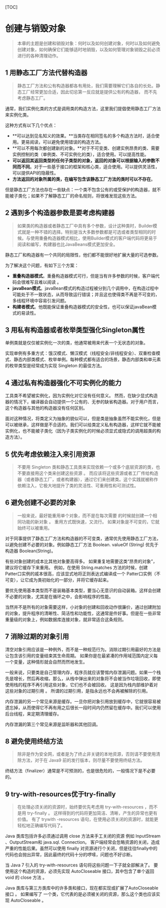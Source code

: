 [TOC]

# 创建与销毁对象

> 本章的主题是创建和销毁对象：何时以及如何创建对象，何时以及如何避免创建对象，如何确保它们能够适时地销毁，以及如何管理对象销毁之前必须进行的各种清理动作。 

## 1 用静态工厂方法代替构造器

> 静态工厂方法和公有构造器都各有用处，我们需要理解它们各自的长处。静态工厂经常更加合适，因此切忌第一反应就是提供公有的构造器， 而不先考虑静态工厂。

通常，我们实例化类的方式是调用类的构造方法，这里我们提倡使用静态工厂方法来实例化类。

这种方式有以下几个优点：

+ **可以达到见名知义的效果。**当类存在相同签名的多个构造方法时，适合使用。更易阅读，可以避免使用错误的构造方法。
+ **可以不用每次都创建新的对象。**对于不可变类、创建实例昂贵的类、需要实例控制的类（单例类、不可实例化的类），适合使用。可以提高性能。
+ **可以返回其返回类型的任何子类型的对象，返回的对象可以根据输入的参数不同而不同**。对于一些基于接口的框架和核心类，适合使用。可以提供灵活性，可以提供API的隐蔽性。
+ **方法返回的对象所属的类，在编写包含该静态工厂方法的类时可以不存在**。

但是静态工厂方法也存在一些缺点：一个类不包含公有的或受保护的构造器，就不能被子类化；如果不了解静态工厂的命名规则，将很难发现这些方法。

## 2 遇到多个构造器参数是要考虑构建器

> 如果类的构造器或者静态工厂中具有多个参数，设计这种类时，Builder模式就是一种不错的选择。特别是当大多数参数都是可选或者类型相同的时候。与使用重叠构造器模式相比，使用Builder模式的客户端代码将更易于阅读和编写，构建器也比JavaBeans模式更加安全。

静态工厂和构造器有一个共同的局限性，他们都不能很好地扩展大量的可选参数。

为了解决这个问题，有如下三个方案：

+ **重叠构造器模式**。重叠构造器模式可行，但是当有许多参数的时候，客户端代码会很难写且难以阅读 。
+ **javaBean模式**。javaBean模式的构造过程被分到几个调用中，在构造过程中可能处于不一致状态，从而导致运行错误；并且这也使得类不再是不可变的，多线程环境中容易引发问题。
+ **构建者模式**。他既能保证重叠构造器模式的安全性，也可以保证javaBean模式的易读性。

## 3 用私有构造器或者枚举类型强化Singleton属性

单例类就是仅仅被实例化一次的类，他通常被用来代表一个无状态的对象。

实现单例有多重方式：饿汉模式、懒汉模式（线程安全/非线程安全）、双重检查模式、静态内部类模式、枚举单例。每种模式都有适合的场景，静态内部类和单元素的枚举类型是经常成为实现 Singleton 的最佳方法。

## 4 通过私有构造器强化不可实例化的能力

工具类不希望被实例化，因为实例化对它没有任何意义。 然而，在缺少显式构造器的情况下，编译器会自动提供一个公有的、无参的缺省构造器。对于用户而言，这个构造器与其他的构造器没有任何区别。

面对这种情况，将类定义为抽象的貌似可以，但是类是抽象虽然不能实例化，但是可以被继承，这样做是不合适的。我们可以给类定义私有构造器，这样它就不能被实例化，也不能被子类化（因为子类实例化的时候必须显式或隐式的调用超类的构造方法）。 

## 5 优先考虑依赖注入来引用资源

> 不要用 Singleton 类和静态工具类来实现依赖一个或多个底层资源的类，也不要直接用这个类来创建这些资源 。 而应该将这些资源或者工厂传给构造器（或者静态工厂，或者构建器），通过它们来创建类。这个实践就被称作依赖注入，它极大地提升了类的灵活性、可重用性和可测试性。

## 6 避免创建不必要的对象

> 一般来说，最好能重用单个对象，而不是在每次需要 的时候就创建一个相同功能的新对象 。 重用方式既快速，又流行。 如果对象是不可变的，它就始终可以被重用。

对于同事提供了静态工厂方法和构造器的不可变类，通常优先使用静态工厂方法，以避免创建不必要的对象。例如静态工厂方法 Boolean. valueOf (String) 优先于构造器 Boolean(String)。

有些对象创建的成本比其他对象要高得多。 如果重复地需要这类“昂贵的对象”，建议将它缓存下来重用。 例如，在使用 String.matches 方法的时候，创建 Patter口实例的戚本很高，应该显式地将正则表达式编译成一个 Patter口实例（不可变），让它成为类初始化的一部分，并将它缓存起来。

要优先使用基本类型而不是装箱基本类型，要当心无意识的自动装箱。这样会创建不必要的对象，尤其是在循环之中，会影响程序的性能。

当然并不是所有的对象需要这样，小对象的创建和回收动作很廉价，通过创建附加的对象，提升程序的清晰性、简洁性和功能性，这通常是件好事。但是在一些非常重量级的对象上，例如数据库连接对象，就非常适合这条规则。

## 7 消除过期的对象引用

清空对象引用应该是一种例外，而不是一种规范行为。消除过期引用最好的方法是让包含该引用的变量结束其生命周期。 如果你是在最紧凑的作用域范围内定义每一个变量，这种情形就会自然而然地发生。

一般来说，只要类是自己管理内存，程序员就应该警惕内存泄漏问题。如果一个栈先是增长，然后再收缩，那么，从栈中弹出来的对象将不会被当作垃圾回收，即使使用栈的程序不再引用这些对象，它们也不会被回收。 这是因为栈内部维护着对这些对象的过期引用 。 所谓的过期引用，是指永远也不会再被解除的引用。

内存泄漏的另一个常见来源是缓存。一旦你把对象引用放到缓存中，它就很容易被遗忘掉，从而使得它不再有用之后很长一段时间内仍然留在缓存中。我们可以使用后台线程，来定期清理缓存。

内存泄漏的第三个常见来源是监昕器和其他回调。 

## 8 避免使用终结方法

> 除非是作为安全网，或者是为了终止非关键的本地资源，否则请不要使用清除方法，对于在 Java9 前的发行版本，则尽量不要使用终结方法。

终结方法（finalizer）通常是不可预测的，也是很危险的，一般情况下是不必要的。  

## 9 try-with-resources优于try-finally

> 在处理必须关闭的资源时，始终要优先考虑用 try-with-resources ，而不是用 try-finally 。 这样得到的代码将更加简洁、清晰，产生的异常也更有价值。 有了 trywith -resources 语句，在使用必须关闭的资源时，就能更轻松地正确编写代码了。 

Java 类库包括许多必须通过调用 close 方法来手工关闭的资源 例如 InputStream 、OutputStream和 java.sql. Connection。 客户端经常会忽略资源的关闭，造成严重的性能后果。虽然可以使用 finally 对资源进行个关闭，但是往往finally中的代码也会抛出异常，因此最终的代码十分的啰嗦，问题也不好诊断。

当 Java 7 引入的 try-with-resources 语句将这些问题一下子就全部解决了。 要使用这个构造的资源，必须先实现 AutoCloseable 接口，其中包含了单个返回 void 的 close 方法 。

Java 类库与第三方类库中的许多类和接口，现在都实现或扩展了AutoCloseable 接口 。 如果编写了 一个类，它代表的是必须被关闭的资源，那么这个类也应该实现 AutoCloseable 。  

